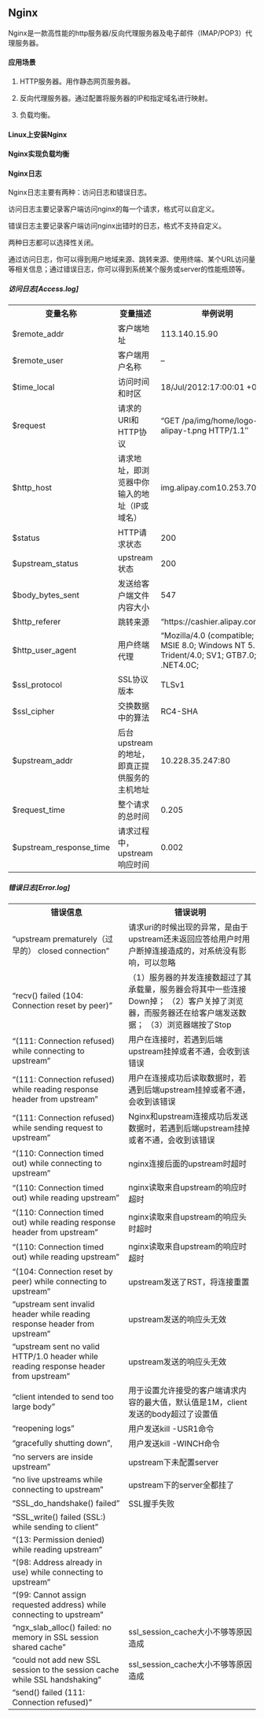 ## Nginx

Nginx是一款高性能的http服务器/反向代理服务器及电子邮件（IMAP/POP3）代理服务器。

#### 应用场景

1. HTTP服务器。用作静态网页服务器。

2. 反向代理服务器。通过配置将服务器的IP和指定域名进行映射。

3. 负载均衡。

#### Linux上安装Nginx

#### Nginx实现负载均衡

#### Nginx日志

Nginx日志主要有两种：访问日志和错误日志。

访问日志主要记录客户端访问nginx的每一个请求，格式可以自定义。

错误日志主要记录客户端访问nginx出错时的日志，格式不支持自定义。

两种日志都可以选择性关闭。

通过访问日志，你可以得到用户地域来源、跳转来源、使用终端、某个URL访问量等相关信息；通过错误日志，你可以得到系统某个服务或server的性能瓶颈等。

##### 访问日志[Access.log]

<table>
    <tr><th>变量名称</th><th>变量描述</th><th>举例说明</th></tr>
    <tr><td>$remote_addr</td><td>客户端地址</td><td>113.140.15.90</td></tr>
    <tr><td>$remote_user</td><td>客户端用户名称</td><td>–</td></tr>
    <tr><td>$time_local</td><td>访问时间和时区</td><td>18/Jul/2012:17:00:01 +0800</td></tr>
    <tr><td>$request</td><td>请求的URI和HTTP协议</td><td>“GET /pa/img/home/logo-alipay-t.png HTTP/1.1″</td></tr>
    <tr><td>$http_host</td><td>请求地址，即浏览器中你输入的地址（IP或域名）</td><td>img.alipay.com10.253.70.103</td></tr>
    <tr><td>$status</td><td>HTTP请求状态</td><td>200</td></tr>
    <tr><td>$upstream_status</td><td>upstream状态</td><td>200</td></tr>
    <tr><td>$body_bytes_sent</td><td>发送给客户端文件内容大小</td><td>547</td></tr>
    <tr><td>$http_referer</td><td>跳转来源</td><td> “https://cashier.alipay.com…/”</td></tr>
    <tr><td>$http_user_agent</td><td>用户终端代理</td><td>“Mozilla/4.0 (compatible; MSIE 8.0; Windows NT 5.1; Trident/4.0; SV1; GTB7.0; .NET4.0C;</td></tr>
    <tr><td>$ssl_protocol</td><td>SSL协议版本</td><td>TLSv1</td></tr>
    <tr><td>$ssl_cipher</td><td>交换数据中的算法</td><td>RC4-SHA</td></tr>
    <tr><td>$upstream_addr</td><td>后台upstream的地址，即真正提供服务的主机地址</td><td>10.228.35.247:80</td></tr>
    <tr><td>$request_time</td><td>整个请求的总时间</td><td>0.205</td></tr>
    <tr><td>$upstream_response_time</td><td>请求过程中，upstream响应时间</td><td>0.002</td></tr>
</table>

##### 错误日志[Error.log]

<table>
    <tr><th>错误信息</th><th>错误说明</th></tr>
    <tr><td>“upstream prematurely（过早的） closed connection”</td><td>请求uri的时候出现的异常，是由于upstream还未返回应答给用户时用户断掉连接造成的，对系统没有影响，可以忽略</td></tr>
    <tr><td>“recv() failed (104: Connection reset by peer)”</td><td>（1）服务器的并发连接数超过了其承载量，服务器会将其中一些连接Down掉； （2）客户关掉了浏览器，而服务器还在给客户端发送数据； （3）浏览器端按了Stop</td></tr>
    <tr><td>“(111: Connection refused) while connecting to upstream”</td><td>用户在连接时，若遇到后端upstream挂掉或者不通，会收到该错误</td></tr>
    <tr><td>“(111: Connection refused) while reading response header from upstream”</td><td>用户在连接成功后读取数据时，若遇到后端upstream挂掉或者不通，会收到该错误</td></tr>
    <tr><td>“(111: Connection refused) while sending request to upstream”</td><td>Nginx和upstream连接成功后发送数据时，若遇到后端upstream挂掉或者不通，会收到该错误</td></tr>
    <tr><td>“(110: Connection timed out) while connecting to upstream”</td><td>nginx连接后面的upstream时超时</td></tr>
    <tr><td>“(110: Connection timed out) while reading upstream”</td><td>nginx读取来自upstream的响应时超时</td></tr>
    <tr><td>“(110: Connection timed out) while reading response header from upstream”</td><td>nginx读取来自upstream的响应头时超时</td></tr>
    <tr><td>“(110: Connection timed out) while reading upstream”</td><td>nginx读取来自upstream的响应时超时</td></tr>
    <tr><td>“(104: Connection reset by peer) while connecting to upstream”</td><td>upstream发送了RST，将连接重置</td></tr>
    <tr><td>“upstream sent invalid header while reading response header from upstream”</td><td>upstream发送的响应头无效</td></tr>
    <tr><td>“upstream sent no valid HTTP/1.0 header while reading response header from upstream”</td><td>upstream发送的响应头无效</td></tr>
    <tr><td>“client intended to send too large body”</td><td>用于设置允许接受的客户端请求内容的最大值，默认值是1M，client发送的body超过了设置值</td></tr>
    <tr><td>“reopening logs”</td><td>用户发送kill  -USR1命令</td></tr>
    <tr><td>“gracefully shutting down”,</td><td>用户发送kill  -WINCH命令</td></tr>
    <tr><td>“no servers are inside upstream”</td><td>upstream下未配置server</td></tr>
    <tr><td>“no live upstreams while connecting to upstream”</td><td>upstream下的server全都挂了</td></tr>
    <tr><td>“SSL_do_handshake() failed”</td><td>SSL握手失败</td></tr>
    <tr><td>“SSL_write() failed (SSL:) while sending to client”</td><td> </td></tr>
    <tr><td>“(13: Permission denied) while reading upstream”</td><td> </td></tr>
    <tr><td>“(98: Address already in use) while connecting to upstream”</td><td> </td></tr>
    <tr><td>“(99: Cannot assign requested address) while connecting to upstream”</td><td> </td></tr>
    <tr><td>“ngx_slab_alloc() failed: no memory in SSL session shared cache”</td><td>ssl_session_cache大小不够等原因造成</td></tr>
    <tr><td>“could not add new SSL session to the session cache while SSL handshaking”</td><td>ssl_session_cache大小不够等原因造成</td></tr>
    <tr><td>“send() failed (111: Connection refused)”</td><td></td></tr>
</table>



